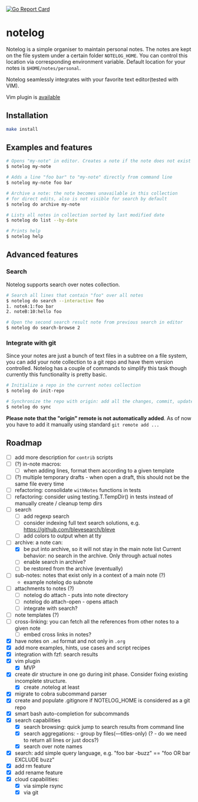 [![Go Report Card](https://goreportcard.com/badge/github.com/nchern/notelog)](https://goreportcard.com/report/github.com/nchern/notelog)
# notelog

Notelog is a simple organiser to maintain personal notes. The notes are kept on
the file system under a certain folder `NOTELOG_HOME`. You can control this location
via corresponding environment variable.
Default location for your notes is `$HOME/notes/personal`.

Notelog seamlessly integrates with your favorite text editor(tested with VIM).

Vim plugin is [available](vim/README.md)

## Installation
```bash
make install
```

## Examples and features

```bash
# Opens "my-note" in editor. Creates a note if the note does not exist
$ notelog my-note

# Adds a line "foo bar" to "my-note" directly from command line
$ notelog my-note foo bar

# Archive a note: the note becomes unavailable in this collection
# for direct edits, also is not visible for search by default
$ notelog do archive my-note

# Lists all notes in collection sorted by last modified date
$ notelog do list --by-date

# Prints help
$ notelog help
```

## Advanced features

### Search

Notelog supports search over notes collection.

```bash
# Search all lines that contain "foo" over all notes
$ notelog do search --interactive foo
1. noteA:1:foo bar
2. noteB:10:hello foo

# Open the second search result note from previous search in editor
$ notelog do search-browse 2
```

### Integrate with git

Since your notes are just a bunch of text files in a subtree on a file system,
you can add your note collection to a git repo and have them version controlled.
Notelog has a couple of commands to simplify this task though currently this functionality is pretty basic.

```bash
# Initialize a repo in the current notes collection
$ notelog do init-repo

# Synchronize the repo with origin: add all the changes, commit, update from the origin and push
$ notelog do sync
```

**Please note that the "origin" remote is not automatically added**.
As of now you have to add it manually using standard `git remote add ...`

## Roadmap
 - [ ] add more description for `contrib` scripts
 - [ ] (?) in-note macros:
   - [ ] when adding lines, format them according to a given template
 - [ ] (?) multiple temporary drafts - when open a draft, this should not be the same file every time
 - [ ] refactoring: consolidate `withNotes` functions in tests
 - [ ] refactoring: consider using testing.T.TempDir() in tests instead of manually create / cleanup temp dirs
 - [ ] search
   - [ ] add regexp search
   - [ ] consider indexing full text search solutions, e.g. https://github.com/blevesearch/bleve
   - [ ] add colors to output when at tty
 - [ ] archive: a note can:
   - [X] be put into archive, so it will not stay in the main note list
         Current behavior: no search in the archive. Only through actual notes
   - [ ] enable search in archive?
   - [ ] be restored from the archive (eventually)
 - [ ] sub-notes: notes that exist only in a context of a main note (?)
   - example notelog do subnote <notename> <sub-notename>
 - [ ] attachments to notes (?)
   - [ ] notelog do attach <notename> <filepath> - puts <filepath> into note directory
   - [ ] notelog do attach-open <notename> <attach-name> - opens attach
   - [ ] integrate with search?
 - [ ] note templates (?)
 - [ ] cross-linking: you can fetch all the references from other notes to a given note
   - [ ] embed cross links in notes?
 - [X] have notes on `.md` format and not only in `.org`
 - [X] add more examples, hints, use cases and script recipes
 - [X] integration with fzf: search results
 - [X] vim plugin
   - [X] MVP
 - [X] create dir structure in one go during init phase. Consider fixing existing incomplete structure.
   - [X] create .notelog at least
 - [X] migrate to cobra subcommand parser
 - [X] create and populate .gitignore if NOTELOG_HOME is considered as a git repo
 - [x] smart bash auto-completion for subcommands
 - [x] search capabilities
   - [x] search browsing: quick jump to search results from command line
   - [x] search aggregations:  - group by files(—titles-only)  (? - do we need to return all lines or just docs?)
   - [x] search over note names
 - [x] search: add simple query language, e.g. "foo bar -buzz" == "foo OR bar EXCLUDE buzz"
 - [x] add rm feature
 - [x] add rename feature
 - [x] cloud capabilities:
   - [x] via simple rsync
   - [x] via git
